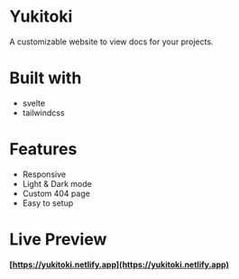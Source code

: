 # Yukitoki
A customizable website to view docs for your projects.

# Built with
- svelte
- tailwindcss

# Features
- Responsive
- Light & Dark mode
- Custom 404 page
- Easy to setup

# Live Preview
**[https://yukitoki.netlify.app](https://yukitoki.netlify.app)** 
